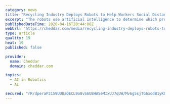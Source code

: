 ```yaml
---
category: news
title: "Recycling Industry Deploys Robots to Help Workers Social Distance"
excerpt: "The robots use artificial intelligence to determine which products can be recycled and which should head to the landfill. \"There is a huge demand for all this recycled cardboard and paper and newspaper in the industry, essentially to supply things like toilet paper and new boxes due to everyone staying home and ordering all these things online ..."
publishedDateTime: 2020-04-16T20:44:00Z
webUrl: "https://cheddar.com/media/recycling-industry-deploys-robots-to-help-workers-social-distance-2"
type: article
quality: 19
heat: 19
published: false

provider:
  name: Cheddar
  domain: cheddar.com

topics:
  - AI in Robotics
  - AI

secured: "rR/dperaP3159UUUaQECL9o8vS6UBHASeMIxUJ7qUW/Mv6g5sjTG6xodB1yKQwCKPAoLYAaIpqFlB0JOKSlX5faoGoBVIPNwMYcwCcXs2qhaHZvYXY01wbo6rf8LPxHcVJA/GdUZUIr7+bljusdRvKEcU9ZvJA88xufw/4qqKb4+zGeBrnJvPeQyDwYRbmUZBvrsl6M34kwJzzSlRdGKg3NGWw7WzSC3Jg1pHzVH1SrcFp94YxlkIo2FwqTtEMvNCRdFNSAU58gmfzRCWgjU2NCMg92rZlDiles6rfICqkXC4tE1rvXOr2866OfUAhIOlQ8kvYBhKa9/x73ypS2kkh68OQ81mLD/SAI0+c03ZGMuCOMFg1QE76CBAQ1NRbUopvBUH2YWKTACcD2m1hlOLWPMx2J25pQQWUPH5J2Mez4uzI9bLbVcPULuxyFJhqixjcMGGqPm/kV9WHCHUr3U0hyjcyIvGtewmEMWX+QEVQw=;1vWZ+CPTQ+x8XpYIHxoa5g=="
---
```


